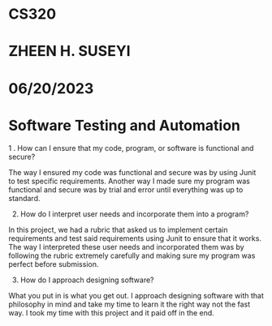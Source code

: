 # CS320
# ZHEEN H. SUSEYI
# 06/20/2023
# Software Testing and Automation 



1 . How can I ensure that my code, program, or software is functional and secure?

   The way I ensured my code was functional and secure was by using Junit to test specific requirements. Another way I made sure my program was functional and secure was by trial and error until everything was up to standard.
   
  
  
  
 2. How do I interpret user needs and incorporate them into a program?
  
  
  
  In this project, we had a rubric that asked us to implement certain requirements and test said requirements using Junit to ensure that it works. The way I interpreted these user needs and incorporated them was by following the rubric extremely carefully and making sure my program was perfect before submission.
  
 
 
 
 
 
 3. How do I approach designing software?
  
  
  
  What you put in is what you get out. I approach designing software with that philosophy in mind and take my time to learn it the right way not the fast way. I took my time with this project and it paid off in the end.

